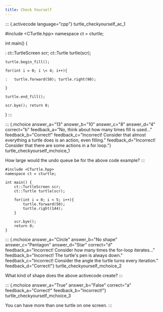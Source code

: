 ```yaml
---
title: Check Yourself
---
```


::: {.activecode language="cpp"}
turtle_checkyourself_ac_1

\#include \<CTurtle.hpp\> namespace ct = cturtle;

int main() {

:   ct::TurtleScreen scr; ct::Turtle turtle(scr);

    turtle.begin_fill();

    for(int i = 0; i \< 4; i++){

    :   turtle.forward(50); turtle.right(90);

    }

    turtle.end_fill();

    scr.bye(); return 0;

}
:::

::: {.mchoice answer_a="13" answer_b="10" answer_c="8" answer_d="4" correct="b" feedback_a="No, think about how many times fill is used..." feedback_b="Correct!" feedback_c="Incorrect! Consider that almost everything a turtle does is an action, even filling." feedback_d="Incorrect! Consider that there are some actions in a for loop."}
turtle_checkyourself_mchoice_1

How large would the undo queue be for the above code example?
:::

``` {.cpp}
#include <CTurtle.hpp>
namespace ct = cturtle;

int main() {
    ct::TurtleScreen scr;
    ct::Turtle turtle(scr);

    for(int i = 0; i < 5; i++){
        turtle.forward(50);
        turtle.right(144);
    }

    scr.bye();
    return 0;
}
```

::: {.mchoice answer_a="Circle" answer_b="No shape" answer_c="Pentagon" answer_d="Star" correct="d" feedback_a="Incorrect! Consider how many times the for-loop iterates..." feedback_b="Incorrect! The turtle's pen is always down." feedback_c="Incorrect! Consider the angle the turtle turns every iteration." feedback_d="Correct!"}
turtle_checkyourself_mchoice_2

What kind of shape does the above activecode create?
:::

::: {.mchoice answer_a="True" answer_b="False" correct="a" feedback_a="Correct!" feedback_b="Incorrect!"}
turtle_checkyourself_mchoice_3

You can have more than one turtle on one screen.
:::
